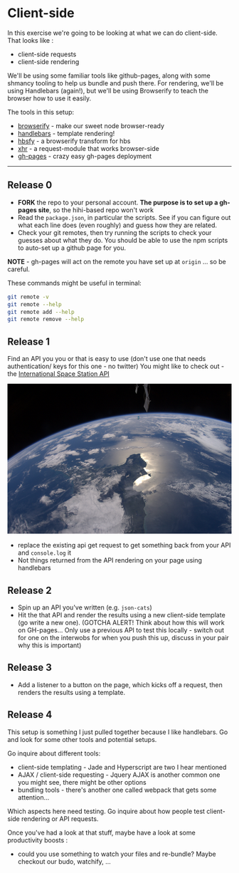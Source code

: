 # Client-side

In this exercise we're going to be looking at what we can do client-side. 
That looks like : 
 - client-side requests
 - client-side rendering

We'll be using some familiar tools like github-pages, along with some shmancy tooling to help us bundle and push there.
For rendering, we'll be using Handlebars (again!), but we'll be using Browserify to teach the browser how to use it easily.

The tools in this setup: 

- [browserify](https://www.npmjs.com/package/browserify) - make our sweet node browser-ready
- [handlebars](http://handlebarsjs.com/) - template rendering!
- [hbsfy](https://www.npmjs.com/package/hbsfy) - a browserify transform for hbs
- [xhr](https://www.npmjs.com/package/xhr) - a request-module that works browser-side
- [gh-pages](https://www.npmjs.com/package/gh-pages) - crazy easy gh-pages deployment

---

## Release 0

- **FORK** the repo to your personal account. **The purpose is to set up a gh-pages site**, so the hihi-based repo won't work
- Read the `package.json`, in particular the scripts. See if you can figure out what each line does (even roughly) and guess how they are related.
- Check your git remotes, then try running the scripts to check your guesses about what they do. You should be able to use the npm scripts to auto-set up a github page for you.

**NOTE** - gh-pages will act on the remote you have set up at `origin` ... so be careful.

These commands might be useful in terminal: 
```bash
git remote -v
git remote --help
git remote add --help
git remote remove --help
```
## Release 1


Find an API you you or that is easy to use (don't use one that needs authentication/ keys for this one - no twitter)
You might like to check out - the [International Space Station API](http://wheretheiss.at/w/developer)

![NZ from the ISS](nz_from_iss.png)

- replace the existing api get request to get something back from your API and `console.log` it
- Not things returned from the API rendering on your page using handlebars 

## Release 2

- Spin up an API you've written (e.g. `json-cats`)
- Hit the that API and render the results using a new client-side template (go write a new one). 
  (GOTCHA ALERT! Think about how this will work on GH-pages... Only use a previous API to test this locally - switch out for one on the interwobs for when you push this up, discuss in your pair why this is important)

## Release 3

- Add a listener to a button on the page, which kicks off a request, then renders the results using a template.

## Release 4

This setup is something I just pulled together because I like handlebars.  Go and look for some other tools and potential setups. 

Go inquire about different tools: 
- client-side templating - Jade and Hyperscript are two I hear mentioned
- AJAX / client-side requesting - Jquery AJAX is another common one you might see, there might be other options
- bundling tools - there's another one called webpack that gets some attention...

Which aspects here need testing. Go inquire about how people test client-side rendering or API requests.

Once you've had a look at that stuff, maybe have a look at some productivity boosts : 
- could you use something to watch your files and re-bundle? Maybe checkout our budo, watchify, ... 

